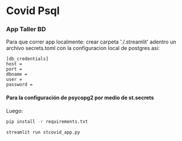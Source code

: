# **Covid Psql**

### App Taller BD

Para que correr app localmente:
crear carpeta './.streamlit'
adentro un archivo secrets.toml
con la configuracion local de postgres asi:

    [db_credentials]
    host = 
    port = 
    dbname =
    user = 
    password =

#### Para la configuración de psycopg2 por medio de st.secrets

Luego:
```bash
pip install -r requirements.txt

streamlit run stcovid_app.py

```

